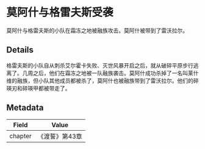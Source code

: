 # 莫阿什与格雷夫斯受袭
莫阿什与格雷夫斯的小队在霜冻之地被融族攻击。莫阿什被带到了雷沃拉尔。

## Details
格雷夫斯的小队自从刺杀艾尔霍卡失败、灭世风暴开启之后，就从破碎平原步行逃离了。几周之后，他们在霜冻之地被一队融族袭击。莫阿什成功杀掉了一名叫莱什维的融族，但小队其他成员都被杀了，莫阿什也被融族带到了雷沃拉尔。他们的碎瑛刃和碎瑛甲都被带走了。

## Metadata
| Field | Value |
| ----- | ----- |
| chapter | 《渡誓》第43章 |
